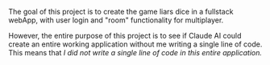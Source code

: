 The goal of this project is to create the game liars dice in a fullstack webApp, with user login and "room" functionality for multiplayer.

However, the entire purpose of this project is to see if Claude AI could create an entire working application without me writing a single line of code. This means that _I did not write a single line of code in this entire application._
